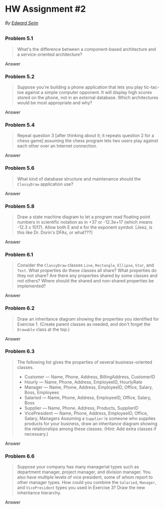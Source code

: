 # HW Assignment #2
###### By [Edward Seim](https://twitter.com/sirseim)

### Problem 5.1
> What's the difference between a component-based architecture and a service-oriented architecture?

Answer

### Problem 5.2
> Suppose you're building a phone application that lets you play tic-tac-toe against a simple computer opponent. It will display high scores stored on the phone, not in an external database. Which architectures would be most appropriate and why?

Answer

### Problem 5.4
> Repeat question 3 [after thinking about it; it repeats question 2 for a chess game] assuming the chess program lets two users play against each other over an Internet connection.

Answer

### Problem 5.6
> What kind of database structure and maintenance should the `ClassyDraw` application use?

Answer

### Problem 5.8
> Draw a state machine diagram to let a program read floating point numbers in scientific notation as in +37 or -12.3e+17 (which means -12.3 x 1017). Allow both E and e for the exponent symbol. [Jeez, is this like Dr. Dorin's DFAs, or what???]

Answer

### Problem 6.1
> Consider the `ClassyDraw` classes `Line`, `Rectangle`, `Ellipse`, `Star`, and `Text`. What properties do these classes all share? What properties do they not share? Are there any properties shared by some classes and not others? Where should the shared and non-shared properties be implemented?

Answer

### Problem 6.2
> Draw an inheritance diagram showing the properties you identified for Exercise 1. (Create parent classes as needed, and don't forget the `Drawable` class at the top.)

Answer

### Problem 6.3
> The following list gives the properties of several business-oriented classes.
> - Customer — Name, Phone, Address, BillingAddress, CustomerID
> - Hourly — Name, Phone, Address, EmployeeID, HourlyRate
> - Manager — Name, Phone, Address, EmployeeID, Office, Salary, Boss, Employees
> - Salaried — Name, Phone, Address, EmployeeID, Office, Salary, Boss
> - Supplier — Name, Phone, Address, Products, SupplierID
> - VicePresident — Name, Phone, Address, EmployeeID, Office, Salary, Managers
> Assuming a `Supplier` is someone who supplies products for your business, draw an inheritance diagram showing the relationships among these classes. (Hint: Add extra classes if necessary.)

Answer

### Problem 6.6
> Suppose your company has many managerial types such as department manager, project manager, and division manager. You also have multiple levels of vice president, some of whom report to other manager types. How could you combine the `Salaried`, `Manager`, and `VicePresident` types you used in Exercise 3? Draw the new inheritance hierarchy.

Answer
